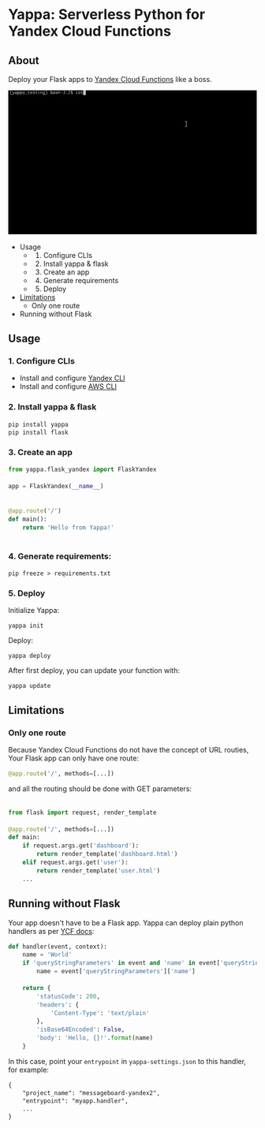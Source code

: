 # Yappa: Serverless Python for Yandex Cloud Functions

## About

Deploy your Flask apps to [Yandex Cloud Functions](https://cloud.yandex.ru/services/functions) like a boss.


![](demo.gif)


- Usage
    - 1. Configure CLIs
    - 2. Install yappa & flask
    - 3. Create an app
    - 4. Generate requirements
    - 5. Deploy
- [Limitations](##limitations)
    - Only one route
- Running without Flask


## Usage


### 1. Configure CLIs

- Install and configure [Yandex CLI](https://cloud.yandex.ru/docs/cli/quickstart)
- Install and configure [AWS CLI](https://docs.aws.amazon.com/cli/latest/userguide/cli-chap-install.html)


### 2. Install yappa & flask

```
pip install yappa
pip install flask
```


### 3. Create an app


```python
from yappa.flask_yandex import FlaskYandex

app = FlaskYandex(__name__)


@app.route('/')
def main():
    return 'Hello from Yappa!'



```

### 4. Generate requirements:
```
pip freeze > requirements.txt
```

### 5. Deploy

Initialize Yappa:

```
yappa init
```

Deploy:
```
yappa deploy
```

After first deploy, you can update your function with:

 
```
yappa update
```


## Limitations

### Only one route

Because Yandex Cloud Functions do not have the concept of URL routies,
Your Flask app can only have one route:

```python
@app.route('/', methods=[...])

```

and all the routing should be done with GET parameters:


```python

from flask import request, render_template

@app.route('/', methods=[...])
def main:
    if request.args.get('dashboard'):
        return render_template('dashboard.html')
    elif request.args.get('user'): 
        return render_template('user.html')
    ...        

```


## Running without Flask

Your app doesn't have to be a Flask app. 
Yappa can deploy plain python handlers as per [YCF docs](https://cloud.yandex.ru/docs/functions/quickstart/function-quickstart#python-func):

```python
def handler(event, context):
    name = 'World'
    if 'queryStringParameters' in event and 'name' in event['queryStringParameters']:
        name = event['queryStringParameters']['name']

    return {
        'statusCode': 200,
        'headers': {
            'Content-Type': 'text/plain'
        },
        'isBase64Encoded': False,
        'body': 'Hello, {}!'.format(name)
    }
```

In this case, point your `entrypoint` in `yappa-settings.json` to this handler, for example:

```
{
    "project_name": "messageboard-yandex2",
    "entrypoint": "myapp.handler",
    ...
}


```
